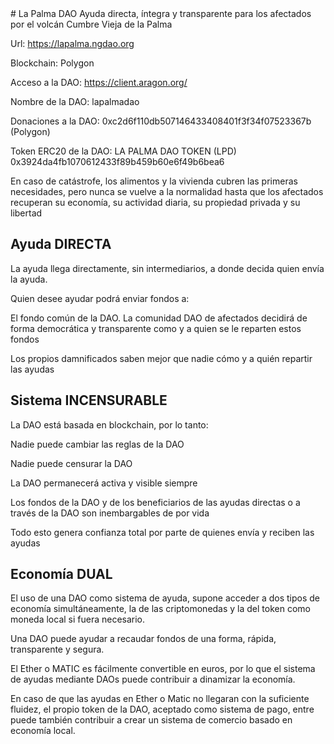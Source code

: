 <link rel="shortcut icon" type="image/png" href="/images/A La Palma DAO.png">
# La Palma DAO
Ayuda directa, íntegra y transparente para los afectados por el volcán Cumbre Vieja de la Palma

Url: https://lapalma.ngdao.org

Blockchain: Polygon

Acceso a la DAO: https://client.aragon.org/

Nombre de la DAO: lapalmadao

Donaciones a la DAO: 0xc2d6f110db507146433408401f3f34f07523367b (Polygon)

Token ERC20 de la DAO:  LA PALMA DAO TOKEN (LPD) 0x3924da4fb1070612433f89b459b60e6f49b6bea6

En caso de catástrofe, los alimentos y la vivienda cubren las primeras necesidades, pero nunca se vuelve a la normalidad hasta que los afectados recuperan su economía, su actividad diaria, su propiedad privada y su libertad

## Ayuda DIRECTA
La ayuda llega directamente, sin intermediarios, a donde decida quien envía la ayuda.

Quien desee ayudar podrá enviar fondos a:

El fondo común de la DAO. La comunidad DAO de afectados decidirá de forma democrática y transparente como y a quien se le reparten estos fondos

Los propios damnificados saben mejor que nadie cómo y a quién repartir las ayudas

## Sistema INCENSURABLE
La DAO está basada en blockchain, por lo tanto:

Nadie puede cambiar las reglas de la DAO

Nadie puede censurar la DAO

La DAO permanecerá activa y visible siempre

Los fondos de la DAO y de los beneficiarios de las ayudas  directas o a través de la DAO son inembargables de por vida 

Todo esto genera confianza total por parte de quienes envía y reciben las ayudas

## Economía DUAL
El uso de una DAO como sistema de ayuda, supone acceder a dos tipos de economía simultáneamente, la de las criptomonedas y la del token como moneda local si fuera necesario.

Una DAO puede ayudar a recaudar fondos de una forma, rápida, transparente y segura.

El Ether o MATIC es fácilmente convertible en euros, por lo que el sistema de ayudas mediante DAOs puede contribuir a dinamizar la economía.

En caso de que las ayudas en Ether o Matic no llegaran con la suficiente fluidez, el propio token de la DAO, aceptado como sistema de pago, entre puede también contribuir a crear un sistema de comercio basado en economía local.

